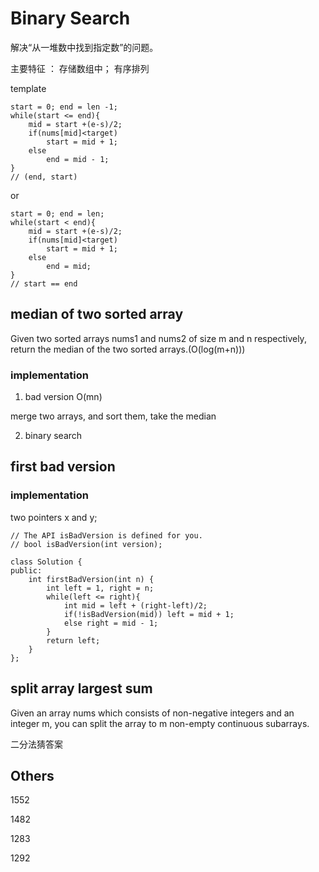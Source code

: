 # Binary Search

解决“从一堆数中找到指定数”的问题。

主要特征 ： 存储数组中； 有序排列

template

```
start = 0; end = len -1;
while(start <= end){
    mid = start +(e-s)/2;
    if(nums[mid]<target)
        start = mid + 1;
    else
        end = mid - 1;
}
// (end, start)
```

or
```
start = 0; end = len;
while(start < end){
    mid = start +(e-s)/2;
    if(nums[mid]<target)
        start = mid + 1;
    else
        end = mid;
}
// start == end
```

## median of two sorted array

Given two sorted arrays nums1 and nums2 of size m and n respectively,
return the median of the two sorted arrays.(O(log(m+n)))

### implementation

1. bad version O(mn)

merge two arrays, and sort them, take the median

2. binary search

## first bad version

### implementation

two pointers x and y;

```
// The API isBadVersion is defined for you.
// bool isBadVersion(int version);

class Solution {
public:
    int firstBadVersion(int n) {
        int left = 1, right = n;
        while(left <= right){
            int mid = left + (right-left)/2;
            if(!isBadVersion(mid)) left = mid + 1;
            else right = mid - 1;
        }
        return left;
    }
};
```


## split array largest sum

Given an array nums which consists of non-negative integers and an integer m, you can
split the array to m non-empty continuous subarrays.

二分法猜答案

## Others

1552

1482

1283

1292
